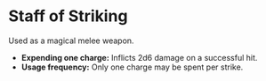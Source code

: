 # Staff of Striking

Used as a magical melee weapon.

- **Expending one charge:** Inflicts 2d6 damage on a successful hit.
- **Usage frequency:** Only one charge may be spent per strike.